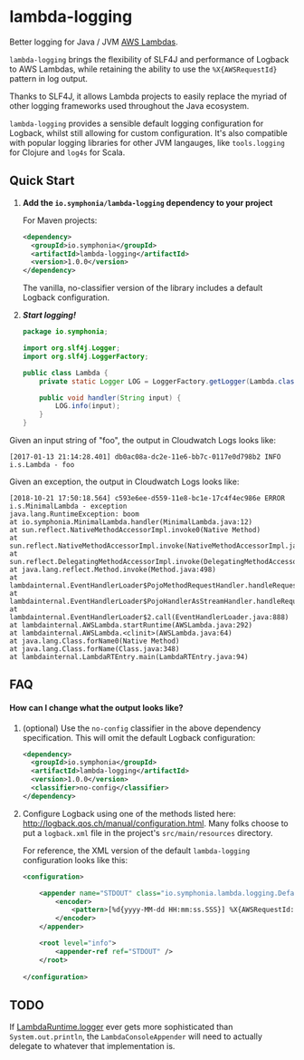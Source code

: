 # lambda-logging

Better logging for Java / JVM [AWS Lambdas](https://aws.amazon.com/lambda/).

`lambda-logging` brings the flexibility of SLF4J and performance of Logback to AWS Lambdas, while retaining the ability
to use the `%X{AWSRequestId}` pattern in log output.

Thanks to SLF4J, it allows Lambda projects to easily replace the myriad of other logging frameworks used throughout
the Java ecosystem.

`lambda-logging` provides a sensible default logging configuration for Logback, whilst still allowing for custom
configuration. It's also compatible with popular logging libraries for other JVM langauges, like `tools.logging` for Clojure and `log4s` for Scala.

## Quick Start

1. **Add the `io.symphonia/lambda-logging` dependency to your project**

   For Maven projects:
   ```xml
   <dependency>
     <groupId>io.symphonia</groupId>
     <artifactId>lambda-logging</artifactId>
     <version>1.0.0</version>
   </dependency>
   ```
   
   The vanilla, no-classifier version of the library includes a default Logback configuration.
   
1. ***Start logging!***

    ```java
    package io.symphonia;
    
    import org.slf4j.Logger;
    import org.slf4j.LoggerFactory;
    
    public class Lambda {
        private static Logger LOG = LoggerFactory.getLogger(Lambda.class);
    
        public void handler(String input) {
            LOG.info(input);
        }
    }
    ```
    
Given an input string of "foo", the output in Cloudwatch Logs looks like:

```
[2017-01-13 21:14:28.401] db0ac08a-dc2e-11e6-bb7c-0117e0d798b2 INFO i.s.Lambda - foo
```

Given an exception, the output in Cloudwatch Logs looks like:

```
[2018-10-21 17:50:18.564] c593e6ee-d559-11e8-bc1e-17c4f4ec986e ERROR i.s.MinimalLambda - exception
java.lang.RuntimeException: boom
at io.symphonia.MinimalLambda.handler(MinimalLambda.java:12)
at sun.reflect.NativeMethodAccessorImpl.invoke0(Native Method)
at sun.reflect.NativeMethodAccessorImpl.invoke(NativeMethodAccessorImpl.java:62)
at sun.reflect.DelegatingMethodAccessorImpl.invoke(DelegatingMethodAccessorImpl.java:43)
at java.lang.reflect.Method.invoke(Method.java:498)
at lambdainternal.EventHandlerLoader$PojoMethodRequestHandler.handleRequest(EventHandlerLoader.java:259)
at lambdainternal.EventHandlerLoader$PojoHandlerAsStreamHandler.handleRequest(EventHandlerLoader.java:178)
at lambdainternal.EventHandlerLoader$2.call(EventHandlerLoader.java:888)
at lambdainternal.AWSLambda.startRuntime(AWSLambda.java:292)
at lambdainternal.AWSLambda.<clinit>(AWSLambda.java:64)
at java.lang.Class.forName0(Native Method)
at java.lang.Class.forName(Class.java:348)
at lambdainternal.LambdaRTEntry.main(LambdaRTEntry.java:94)
```

## FAQ

#### How can I change what the output looks like?

1. (optional) Use the `no-config` classifier in the above dependency specification. This will omit the default Logback
configuration:

   ```xml
   <dependency>
     <groupId>io.symphonia</groupId>
     <artifactId>lambda-logging</artifactId>
     <version>1.0.0</version>
     <classifier>no-config</classifier>
   </dependency>
   ```

2. Configure Logback using one of the methods listed here: http://logback.qos.ch/manual/configuration.html. Many folks
choose to put a `logback.xml` file in the project's `src/main/resources` directory.

   For reference, the XML version of the default `lambda-logging` configuration looks like this:

    ```xml
    <configuration>

        <appender name="STDOUT" class="io.symphonia.lambda.logging.DefaultConsoleAppender">
            <encoder>
                <pattern>[%d{yyyy-MM-dd HH:mm:ss.SSS}] %X{AWSRequestId:-" + NO_REQUEST_ID + "} %.-6level %logger{5} - %msg \r%replace(%ex){'\n','\r'}%nopex%n</pattern>
            </encoder>
        </appender>

        <root level="info">
            <appender-ref ref="STDOUT" />
        </root>
        
    </configuration>
    ```
 
## TODO

If [LambdaRuntime.logger](https://github.com/aws/aws-lambda-java-libs/blob/master/aws-lambda-java-core/src/main/java/com/amazonaws/services/lambda/runtime/LambdaRuntime.java#L8-L12) 
ever gets more sophisticated than `System.out.println`, the `LambdaConsoleAppender` will need to actually delegate to 
whatever that implementation is.
